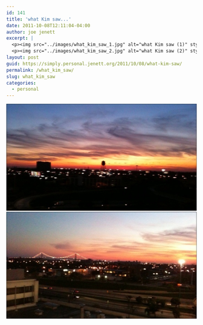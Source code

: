 ```yaml
---
id: 141
title: 'what Kim saw...'
date: 2011-10-08T12:11:04-04:00
author: joe jenett
excerpt: |
  <p><img src="../images/what_kim_saw_1.jpg" alt="what Kim saw (1)" style="border:none;" /></p>
  <p><img src="../images/what_kim_saw_2.jpg" alt="what Kim saw (2)" style="border:none;" /></p>
layout: post
guid: https://simply.personal.jenett.org/2011/10/08/what-kim-saw/
permalink: /what_kim_saw/
slug: what_kim_saw
categories:
  - personal
---
```

<img src="../images/what_kim_saw_1.jpg" alt="what Kim saw (1)" style="border:none;" />

<img src="../images/what_kim_saw_2.jpg" alt="what Kim saw (2)" style="border:none;" />